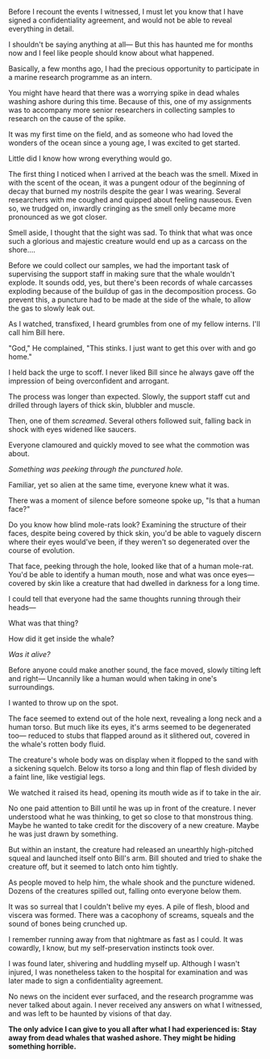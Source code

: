 Before I recount the events I witnessed, I must let you know that I have signed a confidentiality agreement, and would not be able to reveal everything in detail.


I shouldn't be saying anything at all— But this has haunted me for months now and I feel like people should know about what happened. 


Basically, a few months ago, I had the precious opportunity to participate in a marine research programme as an intern. 


You might have heard that there was a worrying spike in dead whales washing ashore during this time. Because of this, one of my assignments was to accompany more senior researchers in collecting samples to research on the cause of the spike.


It was my first time on the field, and as someone who had loved the wonders of the ocean since a young age, I was excited to get started.


Little did I know how wrong everything would go.


The first thing I noticed when I arrived at the beach was the smell. Mixed in with the scent of the ocean, it was a pungent odour of the beginning of decay that burned my nostrils despite the gear I was wearing. Several researchers with me coughed and quipped about feeling nauseous. Even so, we trudged on, inwardly cringing as the smell only became more pronounced as we got closer.


Smell aside, I thought that the sight was sad. To think that what was once such a glorious and majestic creature would end up as a carcass on the shore....


Before we could collect our samples, we had the important task of supervising the support staff in making sure that the whale wouldn't explode. It sounds odd, yes, but there's been records of whale carcasses exploding because of the buildup of gas in the decomposition process. Go prevent this, a puncture had to be made at the side of the whale, to allow the gas to slowly leak out.



As I watched, transfixed, I heard grumbles from one of my fellow interns. I'll call him Bill here.


"God," He complained, "This stinks. I just want to get this over with and go home."


I held back the urge to scoff. I never liked Bill since he always gave off the impression of being overconfident and arrogant.


The process was longer than expected. Slowly, the support staff cut and drilled through layers of thick skin, blubbler and muscle.



Then, one of them *screamed*. Several others followed suit, falling back in shock with eyes widened like saucers.


Everyone clamoured and quickly moved to see what the commotion was about.


*Something was peeking through the punctured hole.*


Familiar, yet so alien at the same time, everyone knew what it was.


There was a moment of silence before someone spoke up, "Is that a human face?"


Do you know how blind mole-rats look? Examining the structure of their faces, despite being covered by thick skin, you'd be able to vaguely discern where their eyes would've been, if they weren't so degenerated over the course of evolution.


That face, peeking through the hole, looked like that of a human mole-rat. You'd be able to identify a human mouth, nose and what was once eyes—covered by skin like a creature that had dwelled in darkness for a long time.


I could tell that everyone had the same thoughts running through their heads—


What was that thing? 


How did it get inside the whale?


*Was it alive?*


Before anyone could make another sound, the face moved, slowly tilting left and right— Uncannily like a human would when taking in one's surroundings.


I wanted to throw up on the spot.



The face seemed to extend out of the hole next, revealing a long neck and a human torso. But much like its eyes, it's arms seemed to be degenerated too— reduced to stubs that flapped around as it slithered out, covered in the whale's rotten body fluid.


The creature's whole body was on display when it flopped to the sand with a sickening squelch. Below its torso a long and thin flap of flesh divided by a faint line, like vestigial legs.


We watched it raised its head, opening its mouth wide as if to take in the air. 


No one paid attention to Bill until he was up in front of the creature. I never understood what he was thinking, to get so close to that monstrous thing. Maybe he wanted to take credit for the discovery of a new creature.  Maybe he was just drawn by something.


But within an instant, the creature had released an unearthly high-pitched squeal and launched itself onto Bill's arm. Bill shouted and tried to shake the creature off, but it seemed to latch onto him tightly.


As people moved to help him, the whale shook and the puncture widened. Dozens of the creatures spilled out, falling onto everyone below them.


It was so surreal that I couldn't belive my eyes. A pile of flesh, blood and viscera was formed. There was a cacophony of screams, squeals and the sound of bones being crunched up.


I remember running away from that nightmare as fast as I could. It was cowardly, I know, but my self-preservation instincts took over.


I was found later, shivering and huddling myself up. Although I wasn't injured, I was nonetheless taken to the hospital for examination and was later made to sign a confidentiality agreement.


No news on the incident ever surfaced, and the research programme was never talked about again. I never received any answers on what I witnessed, and was left to be haunted by visions of that day.


**The only advice I can give to you all after what I had experienced is: Stay away from dead whales that washed ashore. They might be hiding something horrible.**